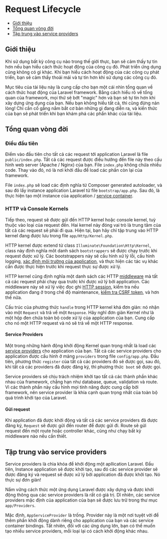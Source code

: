 # Request Lifecycle

- [Giới thiệu](#introduction)
- [Tổng quan vòng đời](#lifecycle-overview)
- [Tập trung vào service providers](#focus-on-service-providers)

<a name="introduction"></a>
## Giới thiệu

Khi sử dụng bất kỳ công cụ nào trong thế giới thực, bạn sẽ cảm thấy tự tin hơn nếu bạn hiểu cách thức hoạt động của công cụ đó. Phát triển ứng dụng cũng không có gì khác. Khi bạn hiểu cách hoạt động của các công cụ phát triển, bạn sẽ cảm thấy thoải mái và tự tin hơn khi sử dụng các công cụ đó.

Mục tiêu của tài liệu này là cung cấp cho bạn một cái nhìn tổng quan về cách thức hoạt động của Laravel framework. Bằng cách hiểu rõ về tổng quan của framework, mọi thứ sẽ bớt "magic" hơn và bạn sẽ tự tin hơn khi xây dựng ứng dụng của bạn. Nếu bạn không hiểu tất cả, thì cũng đừng nản lòng! Chỉ cần cố gắng nắm bắt cơ bản những gì đang diễn ra, và kiến thức của bạn sẽ phát triển khi bạn khám phá các phần khác của tài liệu.

<a name="lifecycle-overview"></a>
## Tổng quan vòng đời

### Điều đầu tiên

Điểm vào đầu tiên cho tất cả các request tới application Laravel là file `public/index.php`. Tất cả các request được điều hướng đến file này theo cấu hình web server (Apache / Nginx) của bạn. File `index.php` không chứa nhiều code. Thay vào đó, nó là nơi khởi đầu để load các phần còn lại của framework.

File `index.php` sẽ load các định nghĩa từ Composer generated autoloader, và sau đó lấy instance application Laravel từ file `bootstrap/app.php`. Sau đó, là thực hiện tạo một instance của application / [service container](/docs/{{version}}/container).

### HTTP và Console Kernels

Tiếp theo, request sẽ được gửi đến HTTP kernel hoặc console kernel, tuỳ thuộc vào loại của request đến. Hai kernel này đóng vai trò là trung tâm của tất cả các request sẽ phải đi qua. Hiện tại, bạn hãy chỉ tập trung vào HTTP kernel đang được lưu trong file `app/Http/Kernel.php`.

HTTP kernel được extend từ class `Illuminate\Foundation\Http\Kernel`, class này định nghĩa môt danh sách `bootstrappers` sẽ được chạy trước khi request được xử lý. Các bootstrappers này sẽ cấu hình xử lý lỗi, cấu hình logging, [xác định môi trường của application](/docs/{{version}}/configuration#environment-configuration), và thực hiện các tác vụ khác cần được thực hiện trước khi request thực sự được xử lý.

HTTP kernel cũng định nghĩa một danh sách các HTTP [middleware](/docs/{{version}}/middleware) mà tất cả các request phải chạy qua trước khi được xử lý bởi application. Các middleware này sẽ xử lý việc đọc ghi [HTTP session](/docs/{{version}}/session), kiểm tra nếu application đang ở trong chế độ maintenance, [kiểm tra CSRF token](/docs/{{version}}/csrf), và hơn thế nữa.

Cấu trúc của phương thức `handle` trong HTTP kernel khá đơn giản: nó nhận vào một `Request` và trả về một `Response`. Hãy nghĩ đơn giản Kernel như là một hộp đen chứa toàn bộ code xử lý của application của bạn. Cung cấp cho nó một HTTP request và nó sẽ trả về một HTTP response.

#### Service Providers

Một trong những hành động khởi động Kernel quan trọng nhất là load các [service providers](/docs/{{version}}/providers) cho application của bạn. Tất cả các service providers cho application được cấu hình ở mảng `providers` trong file `config/app.php`. Đầu tiên, phương thức `register` của tất cả các providers đó sẽ được gọi, sau đó, khi tất cả các providers đã được đăng ký, thì phương thức` boot` sẽ được gọi.

Service providers sẽ chịu trách nhiệm khởi tạo tất cả các thành phần khác nhau của framework, chẳng hạn như database, queue, validation và route. Vì các thành phần này cấu hình mọi tính năng được cung cấp bởi framework, nên service provider là khía cạnh quan trọng nhất của toàn bộ quá trình khởi tạo của Laravel.

#### Gửi request

Khi application đã được khởi động và tất cả các service providers đã được đăng ký, `Request` sẽ được gửi đến router để được gửi đi. Route sẽ gửi request đến một route hoặc controller khác, cũng như chạy bất kỳ middleware nào nếu cần thiết.

<a name="focus-on-service-providers"></a>
## Tập trung vào service providers

Service providers là chìa khóa để khởi động một apllication Laravel. Đầu tiên, Instance application sẽ được khởi tạo, sau đó các service provider sẽ được đăng ký và request sẽ được xử lý bởi application đã được khởi tạo. Nó thực sự đơn giản!

Nắm vững cách thức một ứng dụng Laravel được xây dựng và được khởi động thông qua các service providers là rất có giá trị. Dĩ nhiên, các service providers mặc định của application của bạn sẽ được lưu trữ trong thư mục `app/Providers`.

Mặc định, `AppServiceProvider` là trống. Provider này là một nơi tuyệt vời để thêm phần khởi động dành riêng cho application của bạn và các service container bindings. Tất nhiên, đối với các ứng dụng lớn, bạn có thể muốn tạo nhiều service providers, mỗi loại lại có cách khởi động khác nhau.
